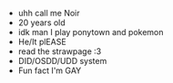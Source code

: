 - uhh call me Noir
- 20 years old
- idk man I play ponytown and pokemon
- He/It plEASE
- read the strawpage :3
- DID/OSDD/UDD system
- Fun fact I'm GAY
<!---
FazbearFrights/FazbearFrights is a ✨ special ✨ repository because its `README.md` (this file) appears on your GitHub profile.
You can click the Preview link to take a look at your changes.
--->
